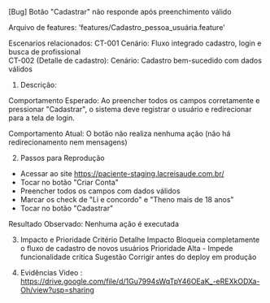 [Bug] Botão "Cadastrar" não responde após preenchimento válido

Arquivo de features: 'features/Cadastro_pessoa_usuária.feature'

Escenarios relacionados:
CT-001 Cenário: Fluxo integrado cadastro, login e busca de profissional  
CT-002 (Detalle de cadastro):   Cenário: Cadastro bem-sucedido com dados válidos

1. Descrição:

Comportamento Esperado: Ao preencher todos os campos corretamente e pressionar "Cadastrar", o sistema deve registrar o usuário e redirecionar para a tela de login.

Comportamento Atual: O botão não realiza nenhuma ação (não há redirecionamento nem mensagens)


2. Passos para Reprodução
- Acessar ao site https://paciente-staging.lacreisaude.com.br/
- Tocar no botão "Criar Conta"
- Preencher todos os campos com dados válidos
- Marcar os check de "Li e concordo" e "Theno mais de 18 anos"
- Tocar no botão "Cadastrar"

Resultado Observado: Nenhuma ação é executada 

3. Impacto e Prioridade
Critério	        Detalhe
Impacto	        Bloqueia completamente o fluxo de cadastro de novos usuários
Prioridade	     Alta  - Impede funcionalidade crítica
Sugestão	        Corrigir antes do deploy em produção

4. Evidências
   Video : https://drive.google.com/file/d/1Gu7994sWqTpY46OEaK_-eREXkODXa-Oh/view?usp=sharing
   




